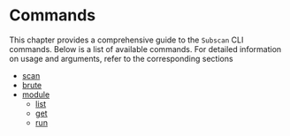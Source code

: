 # Commands

This chapter provides a comprehensive guide to the `Subscan` CLI commands. Below is a list of available commands. For detailed information on usage and arguments, refer to the corresponding sections

<!-- markdownlint-disable MD007 -->

- [scan](scan.md)
- [brute](brute.md)
- [module](module.md)
   - [list](module.md#list)
   - [get](module.md#get)
   - [run](module.md#run)

<!-- markdownlint-enable MD007 -->

